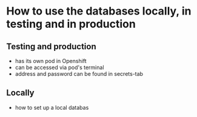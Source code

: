 # How to use the databases locally, in testing and in production

## Testing and production
- has its own pod in Openshift
- can be accessed via pod's terminal
- address and password can be found in secrets-tab

## Locally
- how to set up a local databas